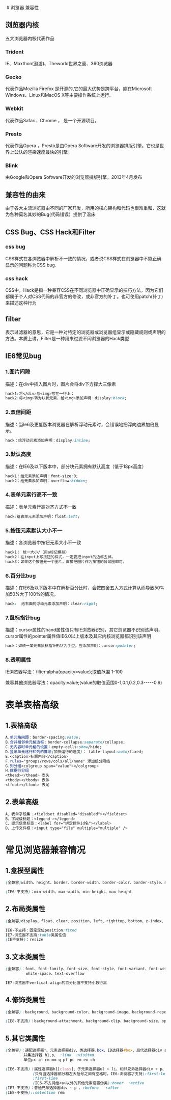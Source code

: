  # 浏览器 兼容性

## 浏览器内核

五大浏览器内核代表作品

### Trident

  IE、Maxthon(遨游)、Theworld世界之窗、360浏览器

### Gecko

代表作品Mozilla Firefox 是开源的,它的最大优势是跨平台，能在Microsoft Windows、Linux和MacOS X等主要操作系统上运行。

### Webkit 

代表作品Safari、Chrome ， 是一个开源项目。

### Presto

 代表作品Opera ，Presto是由Opera Software开发的浏览器排版引擎。它也是世界上公认的渲染速度最快的引擎。

### Blink 

由Google和Opera Software开发的浏览器排版引擎，2013年4月发布

## 兼容性的由来

​	由于各大主流浏览器由不同的厂家开发，所用的核心架构和代码也很难重和，这就为各种莫名其妙的Bug(代码错误）提供了温床 

## CSS Bug、CSS Hack和Filter

### css bug

​	CSS样式在各浏览器中解析不一致的情况，或者说CSS样式在浏览器中不能正确显示的问题称为CSS bug. 

### css hack 

​	CSS中，Hack是指一种兼容CSS在不同浏览器中正确显示的技巧方法，因为它们都属于个人对CSS代码的非官方的修改，或非官方的补丁。也可使用patch(补丁)来描述这种行为

## filter

​	表示过滤器的意思，它是一种对特定的浏览器或浏览器组显示或隐藏规则或声明的方法。本质上讲，Filter是一种用来过滤不同浏览器的Hack类型

## IE6常见bug

### 1.图片间隙 

描述：在div中插入图片时，图片会将div下方撑大三像素

~~~css
hack1:将</div>与<img>写在一行上；
hack2:将<img>转为块状元素，给<img>添加声明：display:block;
~~~

### 2.双倍间距

描述：当Ie6及更低版本浏览器在解析浮动元素时，会错误地把浮向边界加倍显示。

~~~css
hack：给浮动元素添加声明：display:inline;
~~~

### 3.默认高度

描述：在IE6及以下版本中，部分块元素拥有默认高度（低于18px高度） 

~~~css
hack1：给元素添加声明：font-size:0;
hack2：给元素添加声明：overflow:hidden;
~~~

### 4.表单元素行高不一致

描述：表单元素行高对齐方式不一致

~~~css
hack:给表单元素添加声明：float:left;
~~~

### 5.按钮元素默认大小不一

描述：各浏览器中按钮元素大小不一致 

~~~css
hack1： 统一大小/（用a标记模拟）
hack2：在input上写按钮的样式，一定要把input的边框去掉。
hack3：如果这个按钮是一个图片，直接把图片作为按钮的背景图即可。
~~~

### 6.百分比bug

描述：在IE6及以下版本中在解析百分比时，会按四舍五入方式计算从而导致50%加50%大于100%的情况。

~~~css
hack:  给右面的浮动元素添加声明：clear:right;   
~~~

### 7.鼠标指针bug 

描述：cursor属性的hand属性值只有IE浏览器识别，其它浏览器不识别该声明，cursor属性的pointer属性值IE6.0以上版本及其它内核浏览器都识别该声明 

~~~css
hack：如统一某元素鼠标指针形状为手型，应添加声明：cursor:pointer;
~~~

### 8.透明属性 

IE浏览器写法：filter:alpha(opacity=value);取值范围 1-100

兼容其他浏览器写法：opacity:value;(value的取值范围0-1,0.1,0.2,0.3-----0.9)

# 表单表格高级

## 1.表格高级

~~~css
A.单元格间距：border-spacing:value; 
B.合并相邻单元格边框：border-collapse:separate/collapse;
C.无内容时单元格的设置：empty-cells:show/hide;
D.显示单元格行和列的算法(加快运行的速度)： table-layout:auto/fixed;
E.<caption>标题内容</caption>
F.rules="groups/rows/cols/all/none" 添加组分隔线
G.列分组<colgroup span="value"></colgroup> 
H.数据行分组
<thead></thead> 表头
<tbody></tbody> 表体
<tfoot></tfoot> 表尾
~~~

## 2.表单高级

~~~css
A、表单字段集：<fieldset disabled="disabled"></fieldset>
B、字段级标题：<legend ></legend>
C、提示信息标签：<label for="绑定控件id名"></label>
D、上传文件框：<input type="file" multiple="multiple" />
~~~

# 常见浏览器兼容情况

## 1.盒模型属性

```css
(全兼容)width、height、border、border-width、border-color、border-style、margin
```

~~~css
(IE6-不支持)：min-width、max-width、min-height、max-height
~~~

## 2.布局类属性

~~~css
(全兼容)display、float、clear、position、left、righttop、bottom、z-index、			   overflow、overflow-x、overflow-y、clip、visibility
~~~

~~~css 
IE6-不支持：固定定位position:fixed
IE7-浏览器不支持:table类属性值
(IE不支持)：resize
~~~

## 3.文本类属性

~~~css
(全兼容)：font、font-family、font-size、font-style、font-variant、font-weight、		  line-height、@font-face、text-indent、text-align、vertical-align、			 word-spacing、letter-spacing、text-transform、text-decoration、
		 white-space、text-overflow
~~~

~~~css
IE7-浏览器中vertical-align的百分比值不支持小数行高
~~~

## 4.修饰类属性

~~~css
(全兼容)：background、background-color、background-image、background-repeat、			 background-position、color、命名颜色、16进制、RGB、cursor
~~~

~~~css
(IE8-不支持)：background-attachment、background-clip、background-size、opacity、			RGBA、
~~~

## 5.其它类属性

~~~css
(全兼容)：通配选择器*、元素选择器div、类选择器.box、ID选择器#box、后代选择器div a、
		并集选择器 h1,p、 :link  :visited
		单位px in cm mm q pt pc em ex ch		
~~~

~~~css
(IE6-不支持)：属性选择器h1[class]、子元素选择器ul > li、相邻兄弟选择器div + p、
			(只有当选择器部分和左大括号之间有空格时，IE6-浏览器才支持):first-letter
			:first-line
			(IE6-不支持给<a>以外的其他元素设置伪类):hover  :active  
(IE7-不支持)：普通兄弟选择器div ~ p 、:before   :after  
(IE8-不支持)::selection rem
~~~

























 

